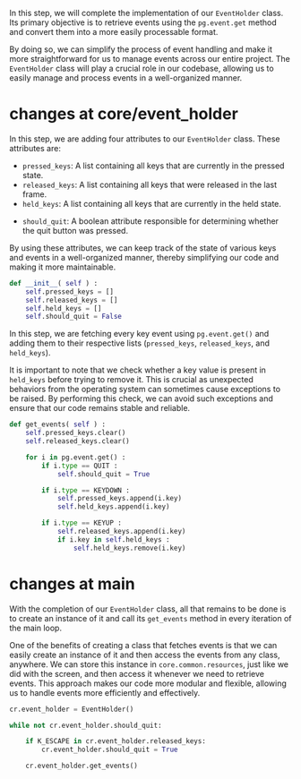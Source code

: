 In this step, we will complete the implementation of our `EventHolder` class. 
Its primary objective is to retrieve events using the `pg.event.get` method 
and convert them into a more easily processable format.

By doing so, we can simplify the process of event handling 
and make it more straightforward for us to manage events across our entire project. 
The `EventHolder` class will play a crucial role in our codebase, 
allowing us to easily manage and process events in a well-organized manner.

# changes at core/event_holder

In this step, we are adding four attributes to our `EventHolder` class. These attributes are:

* `pressed_keys`: A list containing all keys that are currently in the pressed state.
* `released_keys`: A list containing all keys that were released in the last frame.
* `held_keys`: A list containing all keys that are currently in the held state.
+ `should_quit`: A boolean attribute responsible for determining whether the quit button was pressed.

By using these attributes, we can keep track of the state 
of various keys and events in a well-organized manner, 
thereby simplifying our code and making it more maintainable.

```python
def __init__( self ) :
    self.pressed_keys = []
    self.released_keys = []
    self.held_keys = []
    self.should_quit = False
```

In this step, we are fetching every key event using 
`pg.event.get()` and adding them to their respective lists 
(`pressed_keys`, `released_keys`, and `held_keys`).

It is important to note that we check whether a key value is present 
in `held_keys` before trying to remove it. This is crucial as unexpected behaviors 
from the operating system can sometimes cause exceptions to be raised. 
By performing this check, 
we can avoid such exceptions and ensure that our code remains stable and reliable.

```python
def get_events( self ) :
    self.pressed_keys.clear()
    self.released_keys.clear()

    for i in pg.event.get() :
        if i.type == QUIT :
            self.should_quit = True

        if i.type == KEYDOWN :
            self.pressed_keys.append(i.key)
            self.held_keys.append(i.key)

        if i.type == KEYUP :
            self.released_keys.append(i.key)
            if i.key in self.held_keys :
                self.held_keys.remove(i.key)
```


# changes at main
With the completion of our `EventHolder` class, all that remains to be done is 
to create an instance of it and call its `get_events` method in every iteration of the main loop.

One of the benefits of creating a class that fetches events is that 
we can easily create an instance of it and then access the events from any class, 
anywhere. We can store this instance in `core.common.resources`, just like we did with the screen, 
and then access it whenever we need to retrieve events. This approach 
makes our code more modular and flexible, allowing us to handle events more efficiently and effectively.

```python
cr.event_holder = EventHolder()

while not cr.event_holder.should_quit:

    if K_ESCAPE in cr.event_holder.released_keys:
        cr.event_holder.should_quit = True

    cr.event_holder.get_events()
```